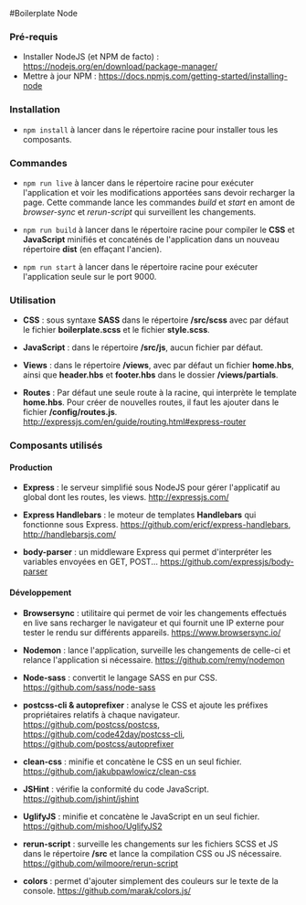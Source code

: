 #Boilerplate Node

### Pré-requis

* Installer NodeJS (et NPM de facto) : https://nodejs.org/en/download/package-manager/
* Mettre à jour NPM : https://docs.npmjs.com/getting-started/installing-node

### Installation

* ``npm install`` à lancer dans le répertoire racine pour installer tous les composants.

### Commandes

* ``npm run live`` à lancer dans le répertoire racine pour exécuter l'application et voir les modifications apportées sans devoir recharger la page. Cette commande lance les commandes *build* et *start* en amont de *browser-sync* et *rerun-script* qui surveillent les changements.

* ``npm run build`` à lancer dans le répertoire racine pour compiler le **CSS** et **JavaScript** minifiés et concaténés de l'application dans un nouveau répertoire **dist** (en effaçant l'ancien).

* ``npm run start`` à lancer dans le répertoire racine pour exécuter l'application seule sur le port 9000.

### Utilisation

* **CSS** : sous syntaxe **SASS** dans le répertoire **/src/scss** avec par défaut le fichier **boilerplate.scss** et le fichier **style.scss**.

* **JavaScript** : dans le répertoire **/src/js**, aucun fichier par défaut.

* **Views** : dans le répertoire **/views**, avec par défaut un fichier **home.hbs**, ainsi que **header.hbs** et **footer.hbs** dans le dossier **/views/partials**.

* **Routes** :
Par défaut une seule route à la racine, qui interprète le template **home.hbs**. Pour créer de nouvelles routes, il faut les ajouter dans le fichier **/config/routes.js**.
http://expressjs.com/en/guide/routing.html#express-router

### Composants utilisés

#### Production

* **Express** : le serveur simplifié sous NodeJS pour gérer l'applicatif au global dont les routes, les views.
http://expressjs.com/

* **Express Handlebars** : le moteur de templates **Handlebars** qui  fonctionne sous Express. https://github.com/ericf/express-handlebars, http://handlebarsjs.com/

* **body-parser** : un middleware Express qui permet d'interpréter les variables envoyées en GET, POST...
https://github.com/expressjs/body-parser

#### Développement

* **Browsersync** : utilitaire qui permet de voir les changements effectués en live sans recharger le navigateur et qui fournit une IP externe pour tester le rendu sur différents appareils.
https://www.browsersync.io/

* **Nodemon** : lance l'application, surveille les changements de celle-ci et relance l'application si nécessaire.
https://github.com/remy/nodemon

* **Node-sass** : convertit le langage SASS en pur CSS.
https://github.com/sass/node-sass

* **postcss-cli & autoprefixer** : analyse le CSS et ajoute les préfixes propriétaires relatifs à chaque navigateur.
https://github.com/postcss/postcss, https://github.com/code42day/postcss-cli, https://github.com/postcss/autoprefixer

* **clean-css** : minifie et concatène le CSS en un seul fichier.
https://github.com/jakubpawlowicz/clean-css

* **JSHint** : vérifie la conformité du code JavaScript.
https://github.com/jshint/jshint

* **UglifyJS** : minifie et concatène le JavaScript en un seul fichier.
https://github.com/mishoo/UglifyJS2

* **rerun-script** : surveille les changements sur les fichiers SCSS et JS dans le répertoire **/src** et lance la compilation CSS ou JS nécessaire.
https://github.com/wilmoore/rerun-script

* **colors** : permet d'ajouter simplement des couleurs sur le texte de la console.
https://github.com/marak/colors.js/